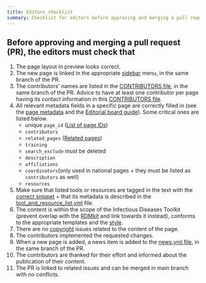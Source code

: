 ```yaml
---
title: Editors checklist
summary: Checklist for editors before approving and merging a pull request (PR).
---
```


## Before approving and merging a pull request (PR), the editors must check that
1. The page layout in preview looks correct.
2. The new page is linked in the appropriate [sidebar](https://github.com/elixir-europe/infectious-diseases-toolkit/tree/main/_data/sidebars) menu, in the same branch of the PR.
3. The contributors' names are listed in the [CONTRIBUTORS file](https://github.com/elixir-europe/infectious-diseases-toolkit/blob/main/_data/CONTRIBUTORS.yaml), in the same branch of the PR. Advice to have at least one  contributor per page having its contact information in this  [CONTRIBUTORS file](https://github.com/elixir-europe/infectious-diseases-toolkit/blob/main/_data/CONTRIBUTORS.yaml).
4. All relevant metadata fields in a specific page are correctly filled in (see the [page metadata](/contribute/page-metadata) and the [Editorial board guide](/contribute/editorial-board-guide)). Some critical ones are listed below.
   * unique `page_id` ([List of page IDs](/contribute/website-overview))
   * `contributors`
   * `related_pages` ([Related pages](/contribute/editorial-board-guide.html#related-pages))
   * `training`
   * `search_exclude` must be deleted
   * `description`
   * `affiliations`
   * `coordinators`(only used in national pages + they must be listed as `contributors` as well)
   * `resources`
5. Make sure that listed tools or resources are tagged in the text with the [correct snippet](tool_resource_update) + that its metadata is described in the [tool_and_resource_list.yml](https://github.com/bedroesb/infectious-diseases-toolkit/blob/new-way-tag-tools/_data/tool_and_resource_list.yml) file. 
6. The content is within the scope of the Infectious Diseases Toolkit (prevent overlap with the [RDMkit](https://rdmkit.elixir-europe.org/) and link towards it instead), conforms to the appropriate templates and the [style](/contribute/style-guide).
7. There are no [copyright](/contribute/copyright) issues related to the content of the page.
8. The contributors implemented the requested changes.
9.  When a new page is added, a news item is added to the [news.yml file](https://github.com/elixir-europe/infectious-diseases-toolkit/blob/main/_data/news.yml), in the same branch of the PR.
10. The contributors are thanked for their effort and informed about the publication of their content.
11. The PR is linked to related issues and can be merged in main branch with no conflicts.

